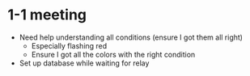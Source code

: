 # 1-1 meeting
- Need help understanding all conditions (ensure I got them all right)
    - Especially flashing red
    - Ensure I got all the colors with the right condition 
- Set up database while waiting for relay